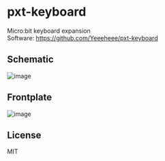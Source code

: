 # pxt-keyboard

Micro:bit keyboard expansion<br>
Software: https://github.com/Yeeeheee/pxt-keyboard

## Schematic

![image](https://github.com/Yeeeheee/pxt-keyboard-hardware/Images/KeyboardSchematics.png)

## Frontplate

![image](https://github.com/Yeeeheee/pxt-keyboard-hardware/Images/FontPlate.png)

## License
MIT
